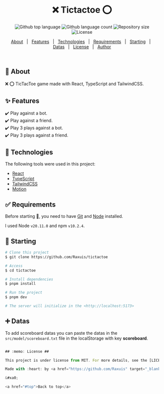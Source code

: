 <h1 align="center">❌ Tictactoe ⭕</h1>

<p align="center">
  <img alt="Github top language" src="https://img.shields.io/github/languages/top/Raxuis/tictactoe?color=56BEB8">

  <img alt="Github language count" src="https://img.shields.io/github/languages/count/Raxuis/tictactoe?color=56BEB8">

  <img alt="Repository size" src="https://img.shields.io/github/repo-size/Raxuis/tictactoe?color=56BEB8">

  <img alt="License" src="https://img.shields.io/github/license/Raxuis/tictactoe?color=56BEB8">
</p>

<p align="center">
  <a href="#dart-about">About</a> &#xa0; | &#xa0; 
  <a href="#sparkles-features">Features</a> &#xa0; | &#xa0;
  <a href="#rocket-technologies">Technologies</a> &#xa0; | &#xa0;
  <a href="#white_check_mark-requirements">Requirements</a> &#xa0; | &#xa0;
  <a href="#checkered_flag-starting">Starting</a> &#xa0; | &#xa0;
<a href="#heavy_plus_sign-datas">Datas</a> &#xa0; | &#xa0;
  <a href="#memo-license">License</a> &#xa0; | &#xa0;
  <a href="https://github.com/Raxuis" target="_blank">Author</a>
</p>

<br>

## :dart: About ##

❌ ⭕️ TicTacToe game made with React, TypeScript and TailwindCSS.

## :sparkles: Features ##

:heavy_check_mark: Play against a bot.\
:heavy_check_mark: Play against a friend.\
:heavy_check_mark: Play 3 plays against a bot.\
:heavy_check_mark: Play 3 plays against a friend.

## :rocket: Technologies ##

The following tools were used in this project:

- [React](https://pt-br.reactjs.org/)
- [TypeScript](https://www.typescriptlang.org/)
- [TailwindCSS](https://tailwindcss.com/)
- [Motion](https://www.framer.com/motion/)

## :white_check_mark: Requirements ##

Before starting :checkered_flag:, you need to have [Git](https://git-scm.com) and [Node](https://nodejs.org/en/)
installed.

I used Node `v20.11.0` and npm `v10.2.4`.

## :checkered_flag: Starting ##

```bash
# Clone this project
$ git clone https://github.com/Raxuis/tictactoe

# Access
$ cd tictactoe

# Install dependencies
$ pnpm install

# Run the project
$ pnpm dev

# The server will initialize in the <http://localhost:5173>
```

## :heavy_plus_sign: Datas ##

To add scoreboard datas you can paste the datas in the `src/model/scoreboard.txt` file in the localStorage with key **scoreboard**.

```typescript

## :memo: License ##

This project is under license from MIT. For more details, see the [LICENSE](LICENSE.md) file.

Made with :heart: by <a href="https://github.com/Raxuis" target="_blank">Raphaël</a>

&#xa0;

<a href="#top">Back to top</a>
